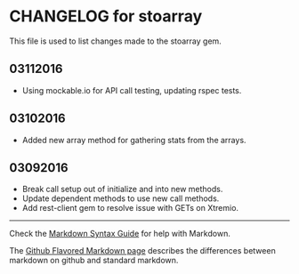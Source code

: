 # CHANGELOG for stoarray

This file is used to list changes made to the stoarray gem.

## 03112016

* Using mockable.io for API call testing, updating rspec tests.

## 03102016

* Added new array method for gathering stats from the arrays.

## 03092016

* Break call setup out of initialize and into new methods.
* Update dependent methods to use new call methods.
* Add rest-client gem to resolve issue with GETs on Xtremio.

- - -
Check the [Markdown Syntax Guide](http://daringfireball.net/projects/markdown/syntax) for help with Markdown.

The [Github Flavored Markdown page](http://github.github.com/github-flavored-markdown/) describes the differences between markdown on github and standard markdown.
